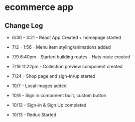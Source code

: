 # ecommerce app

## Change Log

- 6/30 - 3:21 - React App Created + homepage started
- 7/2 - 1:56 - Menu item styling/animations added
- 7/9 6:40pm - Started building routes - Hats route created
- 7/19 11:22pm - Collection preview component created
- 7/24 - Shop page and sign-in/up started

- 10/7 - Local images added
- 10/8 - Sign in component built, custom button
- 10/12 - Sign-in & Sign Up completed
- 10/13 - Redux Started